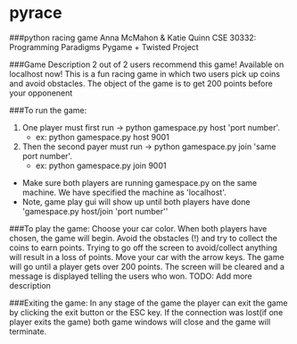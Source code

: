 # pyrace
###python racing game 
Anna McMahon & Katie Quinn
CSE 30332: Programming Paradigms
Pygame + Twisted Project

###Game Description
2 out of 2 users recommend this game! Available on localhost now! 
This is a fun racing game in which two users pick up coins and avoid obstacles.
	The object of the game is to get 200 points before your opponenent

###To run the game:
1. One player must first run -> python gamespace.py host 'port number'.
	* ex: python gamespace.py host 9001
2. Then the second payer must run -> python gamespace.py join 'same port number'.
	* ex: python gamespace.py join 9001
* Make sure both players are running gamespace.py on the same machine. We have specified the machine as 'localhost'.
* Note, game play gui will show up until both players have done 'gamespace.py host/join 'port number'' 

###To play the game:
Choose your car color. When both players have chosen, the game will begin.
Avoid the obstacles (!) and try to collect the coins to earn points.
Trying to go off the screen to avoid/collect anything will result in a loss of points.
Move your car with the arrow keys.
The game will go until a player gets over 200 points. The screen will be cleared and a message is displayed telling the users who won. 
TODO: Add more description

###Exiting the game:
In any stage of the game the player can exit the game by clicking the exit button or the ESC key. 
If the connection was lost(if one player exits the game) both game windows will close and the game will terminate. 
